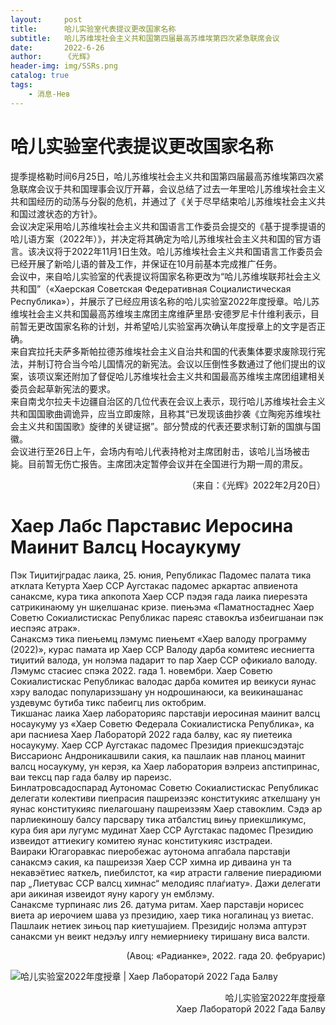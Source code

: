 ```yaml
---
layout:     post
title:      哈儿实验室代表提议更改国家名称
subtitle:   哈儿苏维埃社会主义共和国第四届最高苏维埃第四次紧急联席会议
date:       2022-6-26
author:     《光辉》
header-img: img/SSRs.png
catalog: true
tags:
    - 消息-Нев
---
```


# 哈儿实验室代表提议更改国家名称  
提季提格勒时间6月25日，哈儿苏维埃社会主义共和国第四届最高苏维埃第四次紧急联席会议于共和国理事会议厅开幕，会议总结了过去一年里哈儿苏维埃社会主义共和国经历的动荡与分裂的危机，并通过了《关于尽早结束哈儿苏维埃社会主义共和国过渡状态的方针》。  
会议决定采用哈儿苏维埃社会主义共和国语言工作委员会提交的《基于提季提语的哈儿语方案（2022年）》，并决定将其确定为哈儿苏维埃社会主义共和国的官方语言。该决议将于2022年11月1日生效。哈儿苏维埃社会主义共和国语言工作委员会已经开展了新哈儿语的普及工作，并保证在10月前基本完成推广任务。  
会议中，来自哈儿实验室的代表提议将国家名称更改为“哈儿苏维埃联邦社会主义共和国”（«Хаерская Советская Федеративная Социалистическая Республика»），并展示了已经应用该名称的哈儿实验室2022年度授章。哈儿苏维埃社会主义共和国最高苏维埃主席团主席维萨里昂·安德罗尼卡什维利表示，目前暂无更改国家名称的计划，并希望哈儿实验室再次确认年度授章上的文字是否正确。  
来自宾拉托夫萨多斯帕拉德苏维埃社会主义自治共和国的代表集体要求废除现行宪法，并制订符合当今哈儿国情况的新宪法。会议以压倒性多数通过了他们提出的议案，该项议案还附加了督促哈儿苏维埃社会主义共和国最高苏维埃主席团组建相关委员会起草新宪法的要求。  
来自南戈尔拉夫卡边疆自治区的几位代表在会议上表示，现行哈儿苏维埃社会主义共和国国歌曲调诡异，应当立即废除，且称其“已发现该曲抄袭《立陶宛苏维埃社会主义共和国国歌》旋律的关键证据”。部分赞成的代表还要求制订新的国旗与国徽。  
会议进行至26日上午，会场内有哈儿代表持枪对主席团射击，该哈儿当场被击毙。目前暂无伤亡报告。主席团决定暂停会议并在全国进行为期一周的肃反。  
<div style="text-align: right">（来自：《光辉》2022年2月20日）</div>  

# Хаер Лабс Парставис Иеросина Маинит Валсц Носаукуму
Пэк Тиџитијградас лаика, 25. юния, Републикас Падомес палата тика атклата Кетурта Хаер ССР Аугстакас падомес аркартас апвиенота санаксме, кура тика апкопота Хаер ССР пэдэя гада лаика пиереѕэта сатрикинаюму ун шӄелшанас кризе. пиењэма «Паматностаднес Хаер Советю Сокиалистискас Републикас пареяс ставокља избеигшанаи пэк иеспэяс атрак».  
Санаксмэ тика пиењемц лэмумс пиењемт «Хаер валоду программу (2022)», курас памата ир Хаер ССР Валоду дарба комитеяс иесниегта тиџитий валода, ун нолэма падарит то пар Хаер ССР офикиало валоду. Лэмумс стасиес спэка 2022. гада 1. новембри. Хаер Советю Сокиалистискас Републикас валодас дарба комитея ир веикуси яунас хэру валодас популаризэшану ун нодрошинаюси, ка веикинашанас уздевумс бутиба тикс пабеигц лиѕ октобрим.  
Тикшанас лаика Хаер лабораторияс парставји иеросиная маинит валсц носаукуму уз «Хаер Советю Федерала Сокиалистиска Република», ка ари пасниеѕа Хаер Лабораторй 2022 гада балву, кас яу пиетеика носаукуму. Хаер ССР Аугстакас падомес Президия приекшсэдэтајс Виссарионс Андроникашвили сакия, ка пашлаик нав планоц маинит валсц носаукуму, ун керэя, ка Хаер лаборатория вэлреиз апстипринас, ваи тексц пар гада балву ир пареизс.  
Бинлатровсадоспарад Аутономас Советю Сокиалистискас Републикас делегати колективи пиепрасия пашреизэяс конститукияс аткелшану ун яунас конститукияс пиелагошану пашреизэям Хаер ставоклим. Сэдэ ар парлиекиношу балсу парсвару тика атбалстиц вињу приекшликумс, кура бия ари лугумс мудинат Хаер ССР Аугстакас падомес Президию извеидот аттиекигу комитею яунас конститукияс изстрадеи.  
Ваираки Югагоравкас пиеробежас аутонома апгабала парставји санаксмэ сакия, ка пашреизэя Хаер ССР химна ир диваина ун та некавэётиес яаткељ, пиебилстот, ка «ир атрасти галвение пиерадиюми пар „Лиетувас ССР валсц химнас“ мелодияс плаѓиату». Дажи делегати ари аикиная извеидот яуну карогу ун емблэму.  
Санаксме турпинаяс лиѕ 26. датума ритам. Хаер парставји норисес виета ар иерочием шава уз президию, хаер тика ногалинац уз виетас. Пашлаик нетиек зињоц пар киетушајием. Президијс нолэма аптурэт санаксми ун веикт недэљу илгу немиерниеку тиришану виса валсти.  
<div style="text-align: right">(Авоц: «Радианке», 2022. гада 20. фебруарис)</div>  
  
![哈儿实验室2022年度授章 | Хаер Лабораторй 2022 Гада Балву](https://hssrgov.github.io/files/mid.png)  
<div style="text-align: right">哈儿实验室2022年度授章</div>  
<div style="text-align: right">Хаер Лабораторй 2022 Гада Балву</div>